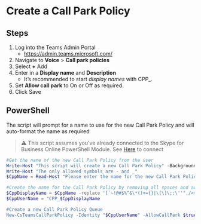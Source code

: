 # Create a Call Park Policy

## Steps
1. Log into the Teams Admin Portal 
   - https://admin.teams.microsoft.com/ 
1. Navigate to **Voice** > **Call park policies** 
1. Select **+** Add 
1. Enter in a **Display name** and **Description** 
   - It’s recommended to start *display names* with CPP_. 
1. Set **Allow call park** to On or Off as required.
1. Click Save 

## PowerShell
The script will prompt for a name to use for the new Call Park Policy and will auto-format the name as required

> ⚠ This script assumes you've already connected to the Skype for Business Online PowerShell Module. See [Here](connecting-to-sfbo-ps-module.md) to connect

````PowerShell
#Get the name of the new Call Park Policy from the user
Write-Host "This script will create a new Call Park Policy" -BackgroundColor Yellow -ForegroundColor Black
Write-Host "The only allowed symbols are - and _"
$CppName = Read-Host "Please enter the name for the new Call Park Policy"

#Create the name for the Call Park Policy by removing all spaces and adding CPP_ to the start
$CppDisplayName = $CppName -replace '[`~!@#$%^&\*()+={}|\[\]\;:\''",/<>?]',''
$CppUserName = "CPP_$CppDisplayName

#Create a new Call Park Policy Queue
New-CsTeamsCallParkPolicy -Identity "$CppUserName" -AllowCallPark $true
````
